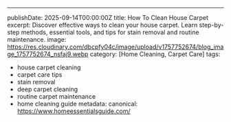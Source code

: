 ---
publishDate: 2025-09-14T00:00:00Z
title: How To Clean House Carpet
excerpt: Discover effective ways to clean your house carpet. Learn step-by-step methods, essential tools, and tips for stain removal and routine maintenance.
image: https://res.cloudinary.com/dbcpfy04c/image/upload/v1757752674/blog_image_1757752674_nsfaj9.webp
category: [Home Cleaning, Carpet Care]
tags:
  - house carpet cleaning
  - carpet care tips
  - stain removal
  - deep carpet cleaning
  - routine carpet maintenance
  - home cleaning guide
metadata:
  canonical: https://www.homeessentialsguide.com/